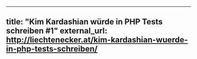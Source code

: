 ---

title: "Kim Kardashian würde in PHP Tests schreiben #1"
external_url: http://liechtenecker.at/kim-kardashian-wuerde-in-php-tests-schreiben/
---